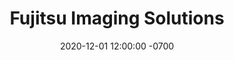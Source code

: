 ---
title: Fujitsu Imaging Solutions
link: https://fcpa.com
description: Build out of Fujitu Imaging Solutions site on Sitecore 9.x
date: 2020-12-01 12:00:00 -0700
active: true
---